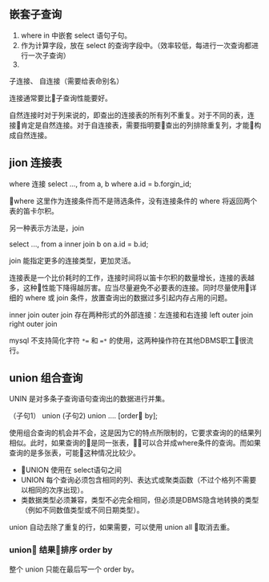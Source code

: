 ## 嵌套子查询

1. where in  中嵌套 select 语句子句。
2. 作为计算字段，放在 select 的查询字段中。（效率较低，每进行一次查询都进行一次子查询）
3.

子连接、
自连接（需要给表命别名）

连接通常要比子查询性能要好。

自然连接时对于列来说的，即查出的连接表的所有列不重复。对于不同的表，连接肯定是自然连接。对于自连接表，需要指明要查出的列排除重复列，才能构成自然连接。


## jion 连接表

where 连接
select ..., from a, b where a.id = b.forgin_id;

where 这里作为连接条件而不是筛选条件，没有连接条件的 where 将返回两个表的笛卡尔积。

另一种表示方法是，join

select ..., from a inner join b on a.id = b.id;

join 能指定更多的连接类型，更加灵活。



连接表是一个比价耗时的工作，连接时间将以笛卡尔积的数量增长，连接的表越多，这种性能下降得越厉害。应当尽量避免不必要表的连接。同时尽量使用详细的 where 或 join 条件，放置查询出的数据过多引起内存占用的问题。


inner join
outer join
存在两种形式的外部连接：左连接和右连接
left outer join
right outer join

mysql 不支持简化字符 `*=` 和 `=*` 的使用，这两种操作符在其他DBMS职工很流行。

## union 组合查询

UNIN 是对多条子查询语句查询出的数据进行并集。

（子句1） union (子句2) union .... [order by];

使用组合查询的机会并不会，这是因为它的特点所限制的，它要求查询的的结果列相似。此时，如果查询的是同一张表，可以合并成where条件的查询。而如果查询的是多张表，可能这种情况比较少。


- UNION 使用在 select语句之间
- UNION 每个查询必须包含相同的列、表达式或聚类函数（不过个格列不需要以相同的次序出现）。
- 类数据类型必须兼容，类型不必完全相同，但必须是DBMS隐含地转换的类型（例如不同数值类型或不同日期类型）。

union 自动去除了重复的行，如果需要，可以使用 union all 取消去重。


### union 结果排序 order by

整个 union 只能在最后写一个 order by。
